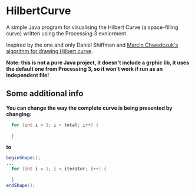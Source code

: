 # HilbertCurve

A simple Java program for visualising the Hilbert Curve (a space-filling curve) written using the Processing 3 evniorment.

Inspired by the one and only Daniel Shiffman and [Marcin Chwedczuk's algorithm for drawing Hilbert curve](http://blog.marcinchwedczuk.pl/iterative-algorithm-for-drawing-hilbert-curve).

**Note: this is not a pure Java project, it doesn't include a grphic lib, it uses the default one from Processing 3, so it won't work if run as an independent file!**

## Some additional info
**You can change the way the complete curve is being presented by changing:**
```java
  for (int i = 1; i < total; i++) {
  
  }
```
**to**
```java
beginShape();
...
  for (int i = 1; i < iterator; i++) {
  
  }
endShape();
```
